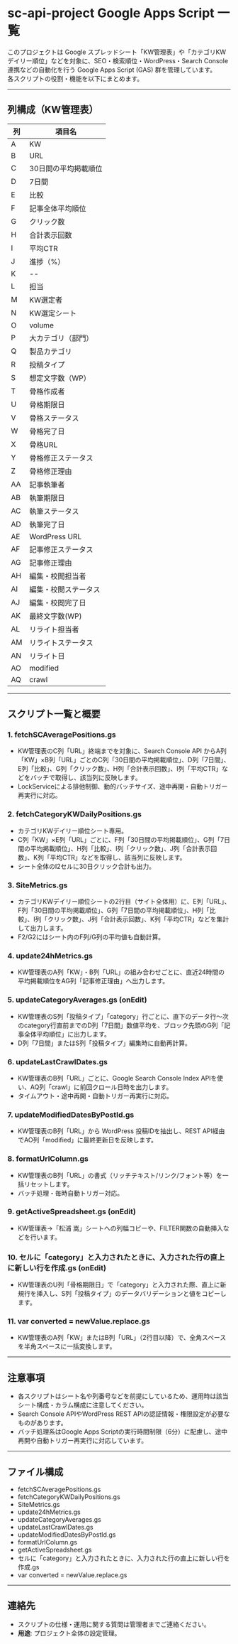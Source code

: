# sc-api-project Google Apps Script 一覧

このプロジェクトは Google スプレッドシート「KW管理表」や「カテゴリKWデイリー順位」などを対象に、SEO・検索順位・WordPress・Search Console 連携などの自動化を行う Google Apps Script (GAS) 群を管理しています。  
各スクリプトの役割・機能を以下にまとめます。

---

## 列構成（KW管理表）

| 列 | 項目名 |
|----|----------------------|
| A  | KW                   |
| B  | URL                  |
| C  | 30日間の平均掲載順位 |
| D  | 7日間                |
| E  | 比較                 |
| F  | 記事全体平均順位     |
| G  | クリック数           |
| H  | 合計表示回数         |
| I  | 平均CTR              |
| J  | 進捗（%）            |
| K  | --                   |
| L  | 担当                 |
| M  | KW選定者             |
| N  | KW選定シート         |
| O  | volume               |
| P  | 大カテゴリ（部門）   |
| Q  | 製品カテゴリ         |
| R  | 投稿タイプ           |
| S  | 想定文字数（WP）     |
| T  | 骨格作成者           |
| U  | 骨格期限日           |
| V  | 骨格ステータス       |
| W  | 骨格完了日           |
| X  | 骨格URL              |
| Y  | 骨格修正ステータス   |
| Z  | 骨格修正理由         |
| AA | 記事執筆者           |
| AB | 執筆期限日           |
| AC | 執筆ステータス       |
| AD | 執筆完了日           |
| AE | WordPress URL        |
| AF | 記事修正ステータス   |
| AG | 記事修正理由         |
| AH | 編集・校閲担当者     |
| AI | 編集・校閲ステータス |
| AJ | 編集・校閲完了日     |
| AK | 最終文字数(WP)      |
| AL | リライト担当者       |
| AM | リライトステータス   |
| AN | リライト日           |
| AO | modified             |
| AQ | crawl                |

---

## スクリプト一覧と概要

### 1. fetchSCAveragePositions.gs
- KW管理表のC列「URL」終端までを対象に、Search Console API からA列「KW」×B列「URL」ごとのC列「30日間の平均掲載順位」、D列「7日間」、E列「比較」、G列「クリック数」、H列「合計表示回数」、I列「平均CTR」などをバッチで取得し、該当列に反映します。
- LockServiceによる排他制御、動的バッチサイズ、途中再開・自動トリガー再実行に対応。

### 2. fetchCategoryKWDailyPositions.gs
- カテゴリKWデイリー順位シート専用。
- C列「KW」×E列「URL」ごとに、F列「30日間の平均掲載順位」、G列「7日間の平均掲載順位」、H列「比較」、I列「クリック数」、J列「合計表示回数」、K列「平均CTR」などを取得し、該当列に反映します。
- シート全体のI2セルに30日クリック合計も出力。

### 3. SiteMetrics.gs
- カテゴリKWデイリー順位シートの2行目（サイト全体用）に、E列「URL」、F列「30日間の平均掲載順位」、G列「7日間の平均掲載順位」、H列「比較」、I列「クリック数」、J列「合計表示回数」、K列「平均CTR」などを集計して出力します。
- F2/G2にはシート内のF列/G列の平均値も自動計算。

### 4. update24hMetrics.gs
- KW管理表のA列「KW」・B列「URL」の組み合わせごとに、直近24時間の平均掲載順位をAG列「記事修正理由」へ出力します。

### 5. updateCategoryAverages.gs (onEdit)
- KW管理表のS列「投稿タイプ」「category」行ごとに、直下のデータ行～次のcategory行直前までのD列「7日間」数値平均を、ブロック先頭のG列「記事全体平均順位」に出力します。
- D列「7日間」またはS列「投稿タイプ」編集時に自動再計算。

### 6. updateLastCrawlDates.gs
- KW管理表のB列「URL」ごとに、Google Search Console Index APIを使い、AQ列「crawl」に前回クロール日時を出力します。
- タイムアウト・途中再開・自動トリガー再実行に対応。

### 7. updateModifiedDatesByPostId.gs
- KW管理表のB列「URL」から WordPress 投稿IDを抽出し、REST API経由でAO列「modified」に最終更新日を反映します。

### 8. formatUrlColumn.gs
- KW管理表のB列「URL」の書式（リッチテキスト/リンク/フォント等）を一括リセットします。
- バッチ処理・毎時自動トリガー対応。

### 9. getActiveSpreadsheet.gs (onEdit)
- KW管理表→「松浦 嵩」シートへの列幅コピーや、FILTER関数の自動挿入などを行います。

### 10. セルに「category」と入力されたときに、入力された行の直上に新しい行を作成.gs (onEdit)
- KW管理表のU列「骨格期限日」で「category」と入力された際、直上に新規行を挿入し、S列「投稿タイプ」のデータバリデーションと値をコピーします。

### 11. var converted = newValue.replace.gs
- KW管理表のA列「KW」またはB列「URL」（2行目以降）で、全角スペースを半角スペースに一括変換します。

---

## 注意事項
- 各スクリプトはシート名や列番号などを前提にしているため、運用時は該当シート構成・カラム構成に注意してください。
- Search Console APIやWordPress REST APIの認証情報・権限設定が必要なものがあります。
- バッチ処理系はGoogle Apps Scriptの実行時間制限（6分）に配慮し、途中再開や自動トリガー再実行に対応しています。

---

## ファイル構成
- fetchSCAveragePositions.gs
- fetchCategoryKWDailyPositions.gs
- SiteMetrics.gs
- update24hMetrics.gs
- updateCategoryAverages.gs
- updateLastCrawlDates.gs
- updateModifiedDatesByPostId.gs
- formatUrlColumn.gs
- getActiveSpreadsheet.gs
- セルに「category」と入力されたときに、入力された行の直上に新しい行を作成.gs
- var converted = newValue.replace.gs

---

## 連絡先
- スクリプトの仕様・運用に関する質問は管理者までご連絡ください。
- **用途**: プロジェクト全体の設定管理。
